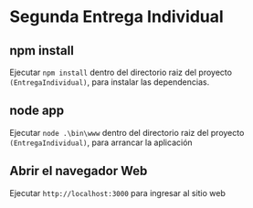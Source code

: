 # Segunda Entrega Individual

## npm install

Ejecutar `npm install` dentro del directorio raiz del proyecto `(EntregaIndividual)`, para instalar las dependencias.

## node app

Ejecutar `node .\bin\www` dentro del directorio raiz del proyecto `(EntregaIndividual)`, para arrancar la aplicación

## Abrir el navegador Web

Ejecutar `http://localhost:3000` para ingresar al sitio web